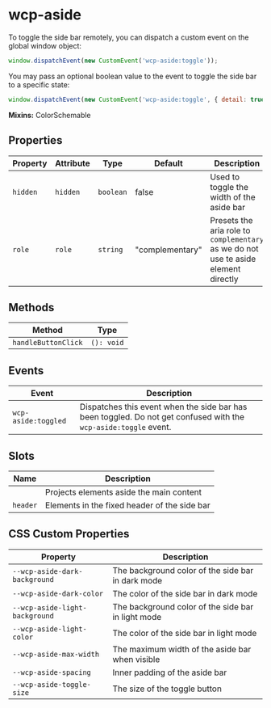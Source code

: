 # wcp-aside

To toggle the side bar remotely, you can dispatch a custom event on the global window object:
```js
window.dispatchEvent(new CustomEvent('wcp-aside:toggle'));
```
You may pass an optional boolean value to the event to toggle the side bar to a specific state:
```js
window.dispatchEvent(new CustomEvent('wcp-aside:toggle', { detail: true }));
```

**Mixins:** ColorSchemable

## Properties

| Property | Attribute | Type      | Default         | Description                                      |
|----------|-----------|-----------|-----------------|--------------------------------------------------|
| `hidden` | `hidden`  | `boolean` | false           | Used to toggle the width of the aside bar        |
| `role`   | `role`    | `string`  | "complementary" | Presets the aria role to `complementary` as we do not use te aside element directly |

## Methods

| Method              | Type       |
|---------------------|------------|
| `handleButtonClick` | `(): void` |

## Events

| Event               | Description                                      |
|---------------------|--------------------------------------------------|
| `wcp-aside:toggled` | Dispatches this event when the side bar has been toggled. Do not get confused with the `wcp-aside:toggle` event. |

## Slots

| Name     | Description                                  |
|----------|----------------------------------------------|
|          | Projects elements aside the main content     |
| `header` | Elements in the fixed header of the side bar |

## CSS Custom Properties

| Property                       | Description                                      |
|--------------------------------|--------------------------------------------------|
| `--wcp-aside-dark-background`  | The background color of the side bar in dark mode |
| `--wcp-aside-dark-color`       | The color of the side bar in dark mode           |
| `--wcp-aside-light-background` | The background color of the side bar in light mode |
| `--wcp-aside-light-color`      | The color of the side bar in light mode          |
| `--wcp-aside-max-width`        | The maximum width of the aside bar when visible  |
| `--wcp-aside-spacing`          | Inner padding of the aside bar                   |
| `--wcp-aside-toggle-size`      | The size of the toggle button                    |
